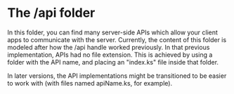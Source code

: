 # The /api folder
In this folder, you can find many server-side APIs which allow your client apps to communicate with the server.
Currently, the content of this folder is modeled after how the /api handle worked previously.
In that previous implementation, APIs had no file extension. This is achieved by using a folder with the API name, and placing an "index.ks" file inside that folder.

In later versions, the API implementations might be transitioned to be easier to work with (with files named apiName.ks, for example).